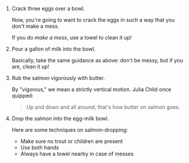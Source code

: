 1. Crack three eggs over a bowl.

    Now, you're going to want to crack the eggs in such a way that you don't make a mess.
  
    If you do _make a mess_, use a towel to clean it up!

2. Pour a gallon of milk into the bowl.

    Basically, take the same guidance as above: don't be messy, but if you are, clean it up!

3. Rub the salmon vigorously with butter.

    By "vigorous," we mean a strictly vertical motion. Julia Child once quipped:

    > Up and down and all around, that's how butter on salmon goes.

4. Drop the salmon into the egg-milk bowl.

   Here are some techniques on salmon-dropping:

    * Make sure no trout or children are present
    * Use both hands
    * Always have a towel nearby in case of messes
